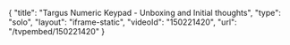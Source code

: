 {
    "title": "Targus Numeric Keypad - Unboxing and Initial thoughts",
    "type": "solo",
    "layout": "iframe-static",
    "videoId": "150221420",
    "url": "\/tvpembed\/150221420"
}